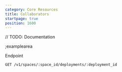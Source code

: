```yaml
---
category: Core Resources
title: Collaborators
startpage: true
position: 1600
---
```


// TODO: Documentation

;examplearea

Endpoint

```bash
GET /v1/spaces/:space_id/deployments/:deployment_id
```


